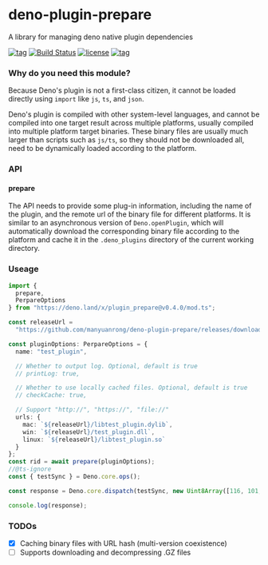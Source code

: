 # deno-plugin-prepare

A library for managing deno native plugin dependencies

[![tag](https://img.shields.io/github/tag/manyuanrong/deno-plugin-prepare.svg)](https://github.com/manyuanrong/deno-plugin-prepare)
[![Build Status](https://github.com/manyuanrong/deno-plugin-prepare/workflows/ci/badge.svg?branch=master)](https://github.com/manyuanrong/deno-plugin-prepare/actions)
[![license](https://img.shields.io/github/license/manyuanrong/deno-plugin-prepare.svg)](https://github.com/manyuanrong/deno-plugin-prepare)
[![tag](https://img.shields.io/badge/deno-v0.42.0-green.svg)](https://github.com/denoland/deno)

### Why do you need this module?

Because Deno's plugin is not a first-class citizen, it cannot be loaded directly using `import` like `js`, `ts`, and `json`.

Deno's plugin is compiled with other system-level languages, and cannot be compiled into one target result across multiple platforms, usually compiled into multiple platform target binaries. These binary files are usually much larger than scripts such as `js/ts`, so they should not be downloaded all, need to be dynamically loaded according to the platform.

### API

#### prepare

The API needs to provide some plug-in information, including the name of the plugin, and the remote url of the binary file for different platforms. It is similar to an asynchronous version of `Deno.openPlugin`, which will automatically download the corresponding binary file according to the platform and cache it in the `.deno_plugins` directory of the current working directory.

### Useage

```ts
import {
  prepare,
  PerpareOptions
} from "https://deno.land/x/plugin_prepare@v0.4.0/mod.ts";

const releaseUrl =
  "https://github.com/manyuanrong/deno-plugin-prepare/releases/download/plugin_bins";

const pluginOptions: PerpareOptions = {
  name: "test_plugin",

  // Whether to output log. Optional, default is true
  // printLog: true,

  // Whether to use locally cached files. Optional, default is true
  // checkCache: true,

  // Support "http://", "https://", "file://"
  urls: {
    mac: `${releaseUrl}/libtest_plugin.dylib`,
    win: `${releaseUrl}/test_plugin.dll`,
    linux: `${releaseUrl}/libtest_plugin.so`
  }
};
const rid = await prepare(pluginOptions);
//@ts-ignore
const { testSync } = Deno.core.ops();

const response = Deno.core.dispatch(testSync, new Uint8Array([116, 101, 115, 116]))!;

console.log(response);
```

### TODOs

- [x] Caching binary files with URL hash (multi-version coexistence)
- [ ] Supports downloading and decompressing .GZ files
